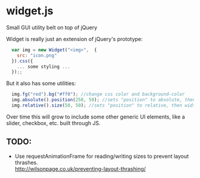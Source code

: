 widget.js
=========

Small GUI utility belt on top of jQuery



Widget is really just an extension of jQuery's prototype:

```javascript
  var img = new Widget("<img>",  {
    src: "icon.png"
  }).css({
    ... some styling ...
  });;
```

But it also has some utilities:

```javascript
  img.fg("red").bg("#ff0"); //change css color and background-color
  img.absolute().position(250, 50); //sets "position" to absolute, then sets left and top to (250, 50)
  img.relative().size(50, 50); //sets "position" to relative, then width and height to (50, 50)
```

Over time this will grow to include some other generic UI elements, like a slider, checkbox, etc. built through JS.

## TODO:

- Use requestAnimationFrame for reading/writing sizes to prevent layout thrashes.  
http://wilsonpage.co.uk/preventing-layout-thrashing/
